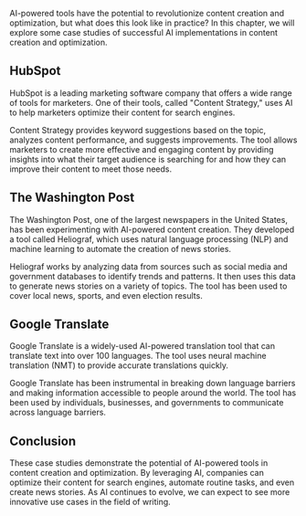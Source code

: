 

AI-powered tools have the potential to revolutionize content creation and optimization, but what does this look like in practice? In this chapter, we will explore some case studies of successful AI implementations in content creation and optimization.

HubSpot
-------

HubSpot is a leading marketing software company that offers a wide range of tools for marketers. One of their tools, called "Content Strategy," uses AI to help marketers optimize their content for search engines.

Content Strategy provides keyword suggestions based on the topic, analyzes content performance, and suggests improvements. The tool allows marketers to create more effective and engaging content by providing insights into what their target audience is searching for and how they can improve their content to meet those needs.

The Washington Post
-------------------

The Washington Post, one of the largest newspapers in the United States, has been experimenting with AI-powered content creation. They developed a tool called Heliograf, which uses natural language processing (NLP) and machine learning to automate the creation of news stories.

Heliograf works by analyzing data from sources such as social media and government databases to identify trends and patterns. It then uses this data to generate news stories on a variety of topics. The tool has been used to cover local news, sports, and even election results.

Google Translate
----------------

Google Translate is a widely-used AI-powered translation tool that can translate text into over 100 languages. The tool uses neural machine translation (NMT) to provide accurate translations quickly.

Google Translate has been instrumental in breaking down language barriers and making information accessible to people around the world. The tool has been used by individuals, businesses, and governments to communicate across language barriers.

Conclusion
----------

These case studies demonstrate the potential of AI-powered tools in content creation and optimization. By leveraging AI, companies can optimize their content for search engines, automate routine tasks, and even create news stories. As AI continues to evolve, we can expect to see more innovative use cases in the field of writing.
